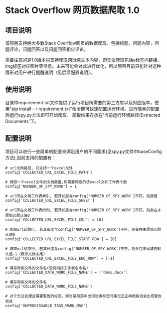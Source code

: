 # Stack Overflow 网页数据爬取 1.0

## 项目说明
该项目支持绝大多数Stack Overflow网页的数据爬取，包括标题，问题内容，问题评论，问题回答以及问题回答相应评论。

需要注意的是1.0版本只支持爬取网页纯文本内容，即无法爬取包括a标签内链接、img标签对应图片等信息。未来可能会对此进行优化，所以项目目前只能针对这种情形对用户进行提醒说明（见后续配置说明）。

## 使用说明
目录中requirement.txt文件提供了运行项目所需要的第三方库以及对应版本，使用"pip install - r requirement.txt"命令即可快速配置运行环境。进行简单的配置后运行spy.py方法即可开始爬取。
爬取结果存放在'当前运行环境路径/Extracted Documents'下。

## 配置说明
项目可以进行一些简单的配置来满足用户的不同需求(见spy.py文件中baseConfig方法),目前支持的配置有：
    
    # url文档路径, 只支持一个excel文件
    config['COLLECTED_URL_EXCEL_FILE_PATH']
    
    # 爬取一个excel文件的文档数量,即需要爬取的该excel文件工作表个数
    config['NUMBER_OF_SPY_WORK'] = 1

    # url所在文档工作表索引, 若其长度与config['NUMBER_OF_SPY_WORK']不符，则报错
    config['COLLECTED_URL_EXCEL_FILE_SHEET']

    # url所在文档工作表的列, 若其长度与config['NUMBER_OF_SPY_WORK']不符，则会在末尾填充默认值0
    config['COLLECTED_URL_EXCEL_FILE_COL'] = [0]

    # 爬取url起始行, 若其长度与config['NUMBER_OF_SPY_WORK']不符，则会在末尾填充默认值0
    config['COLLECTED_URL_EXCEL_FILE_START_ROW'] = [0]

    # 爬取url结束行, 若其长度与config['NUMBER_OF_SPY_WORK']不符，则会在末尾填充默认值-1（表示文档末尾)
    config['COLLECTED_URL_EXCEL_FILE_END_ROW'] = [-1]

    # 保存爬取文件的文件名(没有则按工作表名命名)
    config['COLLECTED_DATA_WORD_FILE_NAME'] = ['demo.docx']

    # 保存爬取文件的文件名
    config['COLLECTED_DATA_WORD_FILE_NAME']

    # 对于无法处理且需要警告的标签，即当某段落中出现这类标签时虽无法正确爬取但会出现警告信息
    config['UNPROCESSABLE_TAGS_WARN_MSG']